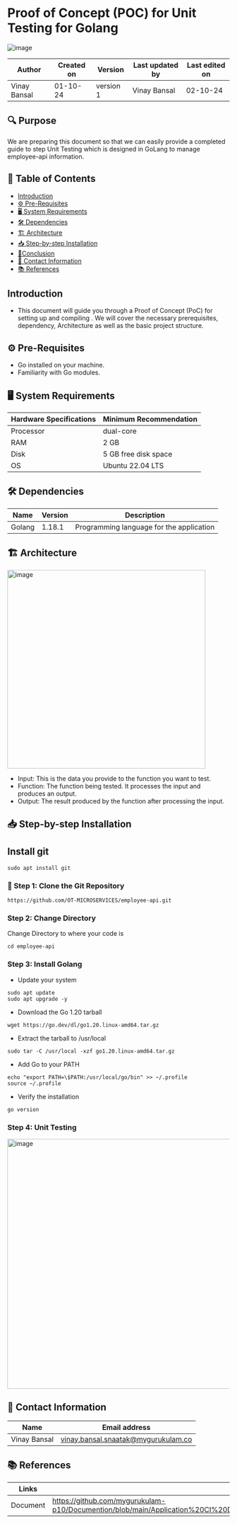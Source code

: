 #  Proof of Concept (POC) for Unit Testing for Golang
![image](https://github.com/user-attachments/assets/2cc227ca-7629-47af-811b-624b25ba6e9c)

  | Author        | Created on | Version | Last updated by | Last edited on |
  |-------------|---------|-------------|-------------|---------|
  | Vinay Bansal | 01-10-24 | version 1 | Vinay Bansal | 02-10-24 |

## 🔍 Purpose
We are preparing this document so that we can easily provide a completed guide to step Unit Testing which is designed in GoLang to manage employee-api information.

  
## 📑 Table of Contents
- [Introduction](#introduction)
- [⚙️ Pre-Requisites](#-pre-requisites)
- [🖥️ System Requirements](#-system-requirements)
- [🛠️ Dependencies](#-dependencies)
- [🏗️ Architecture](#-architecture)
- [📥 Step-by-step Installation](#-step-by-step-installation)
- [📝Conclusion](#conclusion)
- [📧 Contact Information ](#-contact-information )
- [📚 References](#-references )


## Introduction 
* This document will guide you through a Proof of Concept (PoC) for setting up and compiling . We will cover the necessary prerequisites, dependency, Architecture as well as the basic project structure.

## ⚙ Pre-Requisites

- Go installed on your machine.
- Familiarity with Go modules.

## 🖥 System Requirements
| Hardware Specifications | Minimum Recommendation  |
|--------------------------|------------------------|
| Processor                | dual-core              |
| RAM                      | 2 GB                    |
| Disk                     |5 GB free disk space                  |
| OS                       | Ubuntu 22.04 LTS         |


## 🛠 Dependencies

| Name     | Version | Description                              |
|----------|---------|------------------------------------------|
| Golang   | 1.18.1  | Programming language for the application |


## 🏗 Architecture
<img width="449" alt="image" src="https://github.com/user-attachments/assets/577e4cbf-9235-48cc-8fec-51bcccd41dd1">

- Input: This is the data you provide to the function you want to test.
- Function: The function being tested. It processes the input and produces an output.
- Output: The result produced by the function after processing the input.

## 📥 Step-by-step Installation

## Install git
```
sudo apt install git
```
### 📂 Step 1: Clone the Git Repository
```
https://github.com/OT-MICROSERVICES/employee-api.git
```

### Step 2: Change Directory
Change Directory to where your code is
```
cd employee-api
```
### Step 3: Install Golang

- Update your system
```
sudo apt update
sudo apt upgrade -y
```

- Download the Go 1.20 tarball
```
wget https://go.dev/dl/go1.20.linux-amd64.tar.gz
```

- Extract the tarball to /usr/local
```
sudo tar -C /usr/local -xzf go1.20.linux-amd64.tar.gz
```

- Add Go to your PATH
```
echo "export PATH=\$PATH:/usr/local/go/bin" >> ~/.profile
source ~/.profile
```

- Verify the installation
```
go version
```


### Step 4: Unit Testing
<img width="565" alt="image" src="https://github.com/user-attachments/assets/1ce2e032-3447-492d-ab8c-1bf9e2956abb">


##  📧 Contact Information
| Name | Email address|
|------|---------------------|
| Vinay Bansal | vinay.bansal.snaatak@mygurukulam.co |

## 📚 References
| Links | Descriptions|
|------|---------------------|
| Document|https://github.com/mygurukulam-p10/Documention/blob/main/Application%20CI%20Design/GoLang%20CI%20Checks/Unit%20Testing%20Doc/readme.md|

